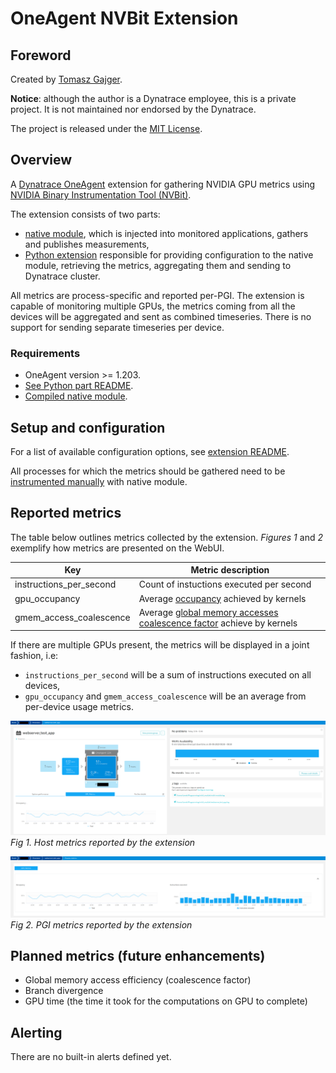 # OneAgent NVBit Extension

## Foreword

Created by [Tomasz Gajger](https://github.com/tomix86).

**Notice**: although the author is a Dynatrace employee, this is a private project. It is not maintained nor endorsed by the Dynatrace.

The project is released under the [MIT License](LICENSE).

## Overview

A [Dynatrace OneAgent](https://www.dynatrace.com/support/help/) extension for gathering NVIDIA GPU metrics using [NVIDIA Binary Instrumentation Tool (NVBit)](https://github.com/NVlabs/NVBit).

The extension consists of two parts:

* [native module](nvbit-module/README.md), which is injected into monitored applications, gathers and publishes measurements,
* [Python extension](extension/README.md) responsible for providing configuration to the native module, retrieving the metrics, aggregating them and sending to Dynatrace cluster.

All metrics are process-specific and reported per-PGI. The extension is capable of monitoring multiple GPUs, the metrics coming from all the devices will be aggregated and sent as combined timeseries.
There is no support for sending separate timeseries per device.

### Requirements

* OneAgent version >= 1.203.
* [See Python part README](extension/README.md#requirements).
* [Compiled native module](nvbit-module/README.md#building).

## Setup and configuration

For a list of available configuration options, see [extension README](extension/README.md#configuration).

All processes for which the metrics should be gathered need to be [instrumented manually](nvbit-module/README.md#overview) with native module.

## Reported metrics

The table below outlines metrics collected by the extension. *Figures 1* and *2* exemplify how metrics are presented on the WebUI.

| Key                               | Metric description |
|-----------------------------------|--------------------|
| instructions_per_second           | Count of instuctions executed per second |
| gpu_occupancy                     | Average [occupancy](https://docs.nvidia.com/gameworks/index.html#developertools/desktop/analysis/report/cudaexperiments/kernellevel/achievedoccupancy.htm) achieved by kernels |
| gmem_access_coalescence           | Average [global memory accesses coalescence factor](https://developer.nvidia.com/blog/how-access-global-memory-efficiently-cuda-c-kernels/) achieve by kernels |

If there are multiple GPUs present, the metrics will be displayed in a joint fashion, i.e:

* `instructions_per_second` will be a sum of instructions executed on all devices,
* `gpu_occupancy` and `gmem_access_coalescence` will be an average from per-device usage metrics.

![Host metrics display](docs/images/host_screen_keymetrics.png)
\
_Fig 1. Host metrics reported by the extension_

![PGI metrics display](docs/images/process_screen_metrics.png)
\
_Fig 2. PGI metrics reported by the extension_

## Planned metrics (future enhancements)

* Global memory access efficiency (coalescence factor)
* Branch divergence
* GPU time (the time it took for the computations on GPU to complete)

## Alerting

There are no built-in alerts defined yet.
